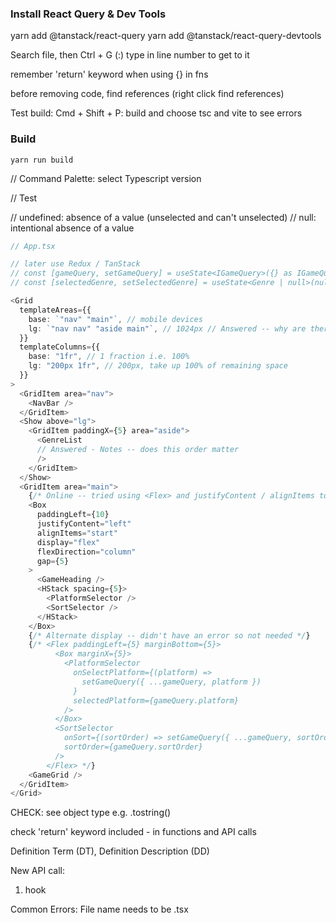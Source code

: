 ### Install React Query & Dev Tools

yarn add @tanstack/react-query
yarn add @tanstack/react-query-devtools

Search file, then Ctrl + G (:) type in line number to get to it

remember 'return' keyword when using {} in fns

before removing code, find references (right click find references)

Test build: Cmd + Shift + P: build and choose tsc and vite to see errors

### Build

```shell
yarn run build
```

// Command Palette: select Typescript version

// Test

// undefined: absence of a value (unselected and can't unselected)
// null: intentional absence of a value

```typescript
// App.tsx

// later use Redux / TanStack
// const [gameQuery, setGameQuery] = useState<IGameQuery>({} as IGameQuery);
// const [selectedGenre, setSelectedGenre] = useState<Genre | null>(null); // Online -- why null and not something elese for an empty state

<Grid
  templateAreas={{
    base: `"nav" "main"`, // mobile devices
    lg: `"nav nav" "aside main"`, // 1024px // Answered -- why are there two columns
  }}
  templateColumns={{
    base: "1fr", // 1 fraction i.e. 100%
    lg: "200px 1fr", // 200px, take up 100% of remaining space
  }}
>
  <GridItem area="nav">
    <NavBar />
  </GridItem>
  <Show above="lg">
    <GridItem paddingX={5} area="aside">
      <GenreList
      // Answered - Notes -- does this order matter
      />
    </GridItem>
  </Show>
  <GridItem area="main">
    {/* Online -- tried using <Flex> and justifyContent / alignItems to left-align platform selector */}
    <Box
      paddingLeft={10}
      justifyContent="left"
      alignItems="start"
      display="flex"
      flexDirection="column"
      gap={5}
    >
      <GameHeading />
      <HStack spacing={5}>
        <PlatformSelector />
        <SortSelector />
      </HStack>
    </Box>
    {/* Alternate display -- didn't have an error so not needed */}
    {/* <Flex paddingLeft={5} marginBottom={5}>
          <Box marginX={5}>
            <PlatformSelector
              onSelectPlatform={(platform) =>
                setGameQuery({ ...gameQuery, platform })
              }
              selectedPlatform={gameQuery.platform}
            />
          </Box>
          <SortSelector
            onSort={(sortOrder) => setGameQuery({ ...gameQuery, sortOrder })}
            sortOrder={gameQuery.sortOrder}
          />
        </Flex> */}
    <GameGrid />
  </GridItem>
</Grid>
```

CHECK:
see object type e.g.
.tostring()

check 'return' keyword included - in functions and API calls

Definition Term (DT), Definition Description (DD)

New API call:

1. hook

Common Errors:
File name needs to be .tsx

